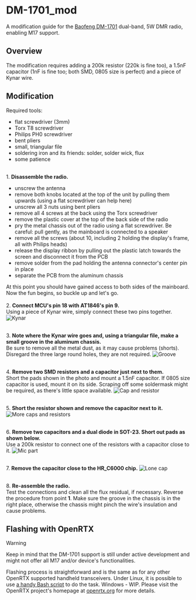 # DM-1701_mod
A modification guide for the [Baofeng DM-1701](https://www.baofengradio.com/products/dm-1701) dual-band, 5W DMR radio, enabling M17 support.

## Overview
The modification requires adding a 200k resistor (220k is fine too), a 1.5nF capacitor (1nF is fine too; both SMD, 0805 size is perfect) and a piece of Kynar wire.

## Modification
Required tools:
* flat screwdriver (3mm)
* Torx T8 screwdriver
* Philips PH0 screwdriver
* bent pliers
* small, triangular file
* soldering iron and its friends: solder, solder wick, flux
* some patience

<br>1. **Disassemble the radio.**
* unscrew the antenna
* remove both knobs located at the top of the unit by pulling them upwards (using a flat screwdriver can help here)
* unscrew all 3 nuts using bent pliers
* remove all 4 screws at the back using the Torx screwdriver
* remove the plastic cover at the top of the back side of the radio
* pry the metal chassis out of the radio using a flat screwdriver. Be careful: pull gently, as the mainboard is connected to
a speaker
* remove all the screws (about 10, including 2 holding the display's frame, all with Philips heads)
* release the display ribbon by pulling out the plastic latch towards the screen and disconnect it from the PCB
* remove solder from the pad holding the antenna connector's center pin in place
* separate the PCB from the aluminum chassis

At this point you should have gained access to both sides of the mainboard. Now the fun begins, so buckle up and let's go.<br>
<br>2. **Connect MCU's pin 18 with AT1846's pin 9.**<br>
Using a piece of Kynar wire, simply connect these two pins together.
![Kynar](./img/1.jpg)

<br>3. **Note where the Kynar wire goes and, using a triangular file, make a small groove in the aluminum chassis.**<br>
Be sure to remove all the metal dust, as it may cause problems (shorts). Disregard the three large round holes, they are not required.
![Groove](./img/2.jpg)

<br>4. **Remove two SMD resistors and a capacitor just next to them.**<br>
Short the pads shown in the photo and mount a 1.5nF capacitor. If 0805 size capacitor is used, mount it on its side.
Scraping off some soldermask might be required, as there's little space available.
![Cap and resistor](./img/3.jpg)

<br>5. **Short the resistor shown and remove the capacitor next to it.**
![More caps and resistors](./img/4.jpg)

<br>6. **Remove two capacitors and a dual diode in SOT-23. Short out pads as shown below.**<br>
Use a 200k resistor to connect one of the resistors with a capacitor close to it.
![Mic part](./img/5.jpg)

<br>7. **Remove the capacitor close to the HR_C6000 chip.**
![Lone cap](./img/6.jpg)

<br>8. **Re-assemble the radio.**<br>
Test the connections and clean all the flux residual, if necessary. Reverse the procedure from point **1**.
Make sure the groove in the chassis is in the right place, otherwise the chassis might pinch the wire's insulation and cause problems.

## Flashing with OpenRTX
> [!WARNING]
> Keep in mind that the DM-1701 support is still under active development and might not offer all M17 and/or device's functionalities.

Flashing process is straightforward and is the same as for any other OpenRTX supported handheld transceivers.
Under Linux, it is possible to use [a handy Bash script](https://gist.github.com/sp5wwp/bd1890cebab4ae7e5bd3ae052f3d4f5d) to do the task. Windows - WIP.
Please visit the OpenRTX project's homepage at [openrtx.org](https://openrtx.org) for more details.
